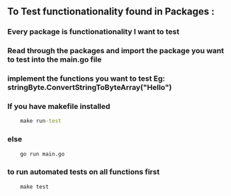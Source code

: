 ## To Test functionationality found in Packages : 
### Every package is functionationality I want to test
### Read through the packages and import the package you want to test into the main.go file
### implement the functions you want to test Eg: stringByte.ConvertStringToByteArray("Hello")
### If you have makefile installed
```cmd
    make run-test
```
### else
```cmd
    go run main.go
```

### to run automated tests on all functions first
```cmd
    make test
```

